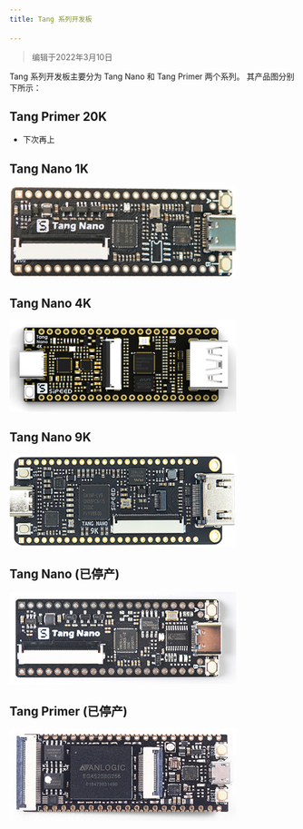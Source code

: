 ```yaml
---
title: Tang 系列开发板

---
```


> 编辑于2022年3月10日

Tang 系列开发板主要分为 Tang Nano 和 Tang Primer 两个系列。
其产品图分别下所示：


## Tang Primer 20K

- 下次再上

## Tang Nano 1K

[![Tang Nano 1K](./../../assets/Tang/Nano-1K/1K.png)](./Tang-Nano-1K/Nano-1k.md)
## Tang Nano 4K

[![Tang Nano 4K](./../../assets/Tang/Nano_4K/Nano_4K.png)](./Tang-Nano-4K/Nano-4K.md)

## Tang Nano 9K

[![Tang Nano 9K](./../../assets/Tang/Nano-9K/9K.png)](./Tang-Nano-9K/Nano-9K.md)

## Tang Nano (已停产)

[![Tang Nano](./../../assets/Tang/Nano/Tang_Nano.jpg)](./Tang-Nano/Nano.md)

## Tang Primer (已停产)

[![Tang Primer](./../../assets/Tang/permier/Tang_permier.jpg)](./Tang-primer/Tang-primer.md)

